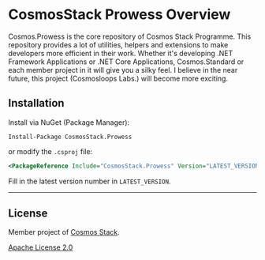 # CosmosStack Prowess Overview

Cosmos.Prowess is the core repository of Cosmos Stack Programme. This repository provides a lot of utilities, helpers and extensions to make developers more efficient in their work. Whether it's developing .NET Framework Applications or .NET Core Applications, Cosmos.Standard or each member project in it will give you a silky feel. I believe in the near future, this project (Cosmosloops Labs.) will become more exciting.

## Installation

Install via NuGet (Package Manager):

```shell
Install-Package CosmosStack.Prowess
```

or modify the `.csproj` file:

```xml
<PackageReference Include="CosmosStack.Prowess" Version="LATEST_VERSION" />
```

Fill in the latest version number in `LATEST_VERSION`.

---

## License

Member project of [Cosmos Stack](https://github.com/cosmos-stack).

[Apache License 2.0](/LICENSE)

